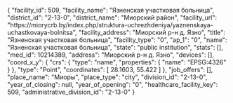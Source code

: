 {
    "facility_id": 509,
    "facility_name": "Язненская участковая больница",
    "district_id": "2-13-0",
    "district_name": "Миорский район",
    "facility_url": "https:\/\/miorycrb.by\/index.php\/struktura-uchrezhdeniya\/yaznenskaya-uchastkovaya-bolnitsa",
    "facility_address": "Миорский р-н д. Язно",
    "title": "Язненская участковая больница",
    "facility_type": "0",
    "ap_1": "0",
    "name": "Язненская участковая больница",
    "state": "public institution",
    "stats": [],
    "med_id": 10214389,
    "address": "Миорский р-н д. Язно",
    "devices": [],
    "coord_x_y": {
        "crs": {
            "type": "name",
            "properties": {
                "name": "EPSG:4326"
            }
        },
        "type": "Point",
        "coordinates": [
            28.1603,
            55.422
        ]
    },
    "job_offers": [],
    "place_name": "Миоры",
    "place_type": "city",
    "division_id": "2-13-0",
    "year_of_closing": null,
    "year_of_opening": "0",
    "healthcare_facility_key": 509,
    "administrative_division_id": "2-13-0"
}